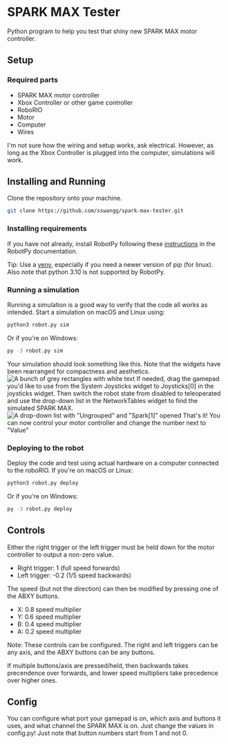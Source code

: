 # SPARK MAX Tester
Python program to help you test that shiny new SPARK MAX motor controller.

## Setup
### Required parts
- SPARK MAX motor controller
- Xbox Controller or other game controller
- RoboRIO
- Motor
- Computer
- Wires

I'm not sure how the wiring and setup works, ask electrical. However, as long as the Xbox Controller is plugged into the
computer, simulations will work.

## Installing and Running
Clone the repository onto your machine.
```bash
git clone https://github.com/sswangg/spark-max-tester.git
```

### Installing requirements
If you have not already, install RobotPy following these 
[instructions](https://robotpy.readthedocs.io/en/stable/install/computer.html) in the RobotPy documentation.

Tip: Use a [venv](https://docs.python.org/3/library/venv.html), especially if you need a newer version of pip 
(for linux). Also note that python 3.10 is not supported by RobotPy.

### Running a simulation
Running a simulation is a good way to verify that the code all works as intended. Start a simulation on macOS and Linux
using:
```bash
python3 robot.py sim
```
Or if you're on Windows:
```bash
py -3 robot.py sim
```
Your simulation should look something like this. Note that the widgets have been rearranged for compactness and 
aesthetics.
![A bunch of grey rectangles with white text](https://i.imgur.com/bFPXAoz.png)
If needed, drag the gamepad you'd like to use from the System Joysticks widget to Joysticks[0] in the joysticks widget.
Then switch the robot state from disabled to teleoperated and use the drop-down list in the NetworkTables widget to find
the simulated SPARK MAX.
![A drop-down list with "Ungrouped" and "Spark[1]" opened](https://i.imgur.com/TTLZRGu.png)
That's it! You can now control your motor controller and change the number next to "Value"

### Deploying to the robot
Deploy the code and test using actual hardware on a computer connected to the roboRIO. If you're on macOS or Linux:
```bash
python3 robot.py deploy
```
Or if you're on Windows:
```bash
py -3 robot.py deploy
```

## Controls
Either the right trigger or the left trigger must be held down for the motor controller to output a non-zero value.

- Right trigger: 1 (full speed forwards)
- Left trigger: -0.2 (1/5 speed backwards)

The speed (but not the direction) can then be modified by pressing one of the ABXY buttons.

- X: 0.8 speed multiplier
- Y: 0.6 speed multiplier
- B: 0.4 speed multiplier
- A: 0.2 speed multiplier

Note: These controls can be configured. The right and left triggers can be any axis, and the ABXY buttons can be any 
buttons.

If multiple buttons/axis are pressed/held, then backwards takes precendence over forwards, and lower speed multipliers 
take precedence over higher ones.

## Config
You can configure what port your gamepad is on, which axis and buttons it uses, and what channel the SPARK MAX is on.
Just change the values in config.py! Just note that button numbers start from 1 and not 0.
